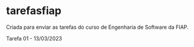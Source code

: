 # tarefasfiap

Criada para enviar as tarefas do curso de Engenharia de Software da FIAP.

Tarefa 01 - 13/03/2023
